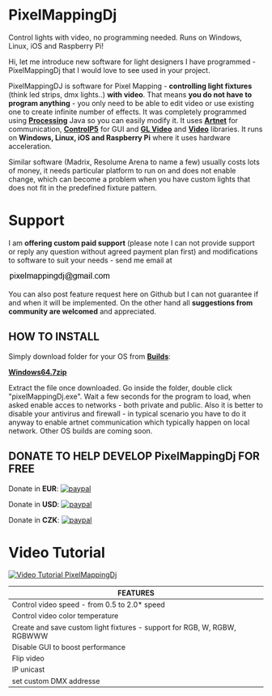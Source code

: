 # PixelMappingDj
Control lights with video, no programming needed. Runs on Windows, Linux, iOS and Raspberry Pi!

Hi,
let me introduce new software for light designers I have programmed - PixelMappingDj that I would love to see used in your project.  

PixelMappingDJ is software for Pixel Mapping - **controlling light fixtures** (think led strips, dmx lights..) **with video**. That means **you do not have to program anything** - you only need to be able to edit video or use existing one to create infinite number of effects. It was completely programmed using [**Processing**](https://processing.org/ "Processing") Java so you can easily modify it. It uses [**Artnet**](https://github.com/cansik/artnet4j "Artnet") for communication, [**ControlP5**](http://www.sojamo.de/libraries/controlP5/ "ControlP5") for GUI and [**GL Video**](https://github.com/gohai/processing-glvideo "GLVideo") and [**Video**](http://processing.org/reference/libraries/video/index.html "Video") libraries. It runs on **Windows, Linux, iOS and Raspberry Pi** where it uses hardware acceleration.

Similar software (Madrix, Resolume Arena to name a few) usually costs lots of money, it needs particular platform to run on and does not enable change, which can become a problem when you have custom lights that does not fit in the predefined fixture pattern. 

# Support
I am **offering custom paid support** (please note I can not provide support or reply any question without agreed payment plan first) and modifications to software to suit your needs - send me email at

[![contact](linkme.gif)](http://trackmeifyoucan.com/index_v3.html "email")

You can also post feature request here on Github but I can not guarantee if and when it will be implemented. On the other hand all **suggestions from community are welcomed** and appreciated.

## HOW TO INSTALL
Simply download folder for your OS from [**Builds**](https://github.com/trackme518/PixelMappingDj/tree/master/BUILDS "builds"):

[**Windows64.7zip**](https://github.com/trackme518/PixelMappingDj/raw/master/BUILDS/application.windows64.7z "WindowsBuild_v23")

Extract the file once downloaded. Go inside the folder, double click "pixelMappingDj.exe". Wait a few seconds for the program to load, when asked enable acces to networks - both private and public. Also it is better to disable your antivirus and firewall - in typical scenario you have to do it anyway to enable artnet communication which typically happen on local network. Other OS builds are coming soon.

## DONATE TO HELP DEVELOP PixelMappingDj FOR FREE

Donate in **EUR**: [![paypal](https://www.paypalobjects.com/en_US/i/btn/btn_donateCC_LG.gif)](https://www.paypal.com/cgi-bin/webscr?cmd=_s-xclick&hosted_button_id=AT9XKRYMPZUHL&source=url)

Donate in **USD**: [![paypal](https://www.paypalobjects.com/en_US/i/btn/btn_donateCC_LG.gif)](https://www.paypal.com/cgi-bin/webscr?cmd=_s-xclick&hosted_button_id=FBAYTNL2Z64QE&source=url)

Donate in **CZK**: [![paypal](https://www.paypalobjects.com/en_US/i/btn/btn_donateCC_LG.gif)](https://www.paypal.com/cgi-bin/webscr?cmd=_s-xclick&hosted_button_id=A4G7WAQR86QEQ&source=url)

# Video Tutorial
[![Video Tutorial PixelMappingDj](https://raw.githubusercontent.com/trackme518/PixelMappingDj/master/screenshot_v23.jpg)](http://www.youtube.com/watch?v=nLBP96LepWE)




FEATURES |
------------ |
Control video speed - from 0.5 to 2.0* speed |
Control video color temperature | 
Create and save custom light fixtures - support for RGB, W, RGBW, RGBWWW | 
Disable GUI to boost performance | 
Flip video | 
IP unicast | 
set custom DMX addresse | 


